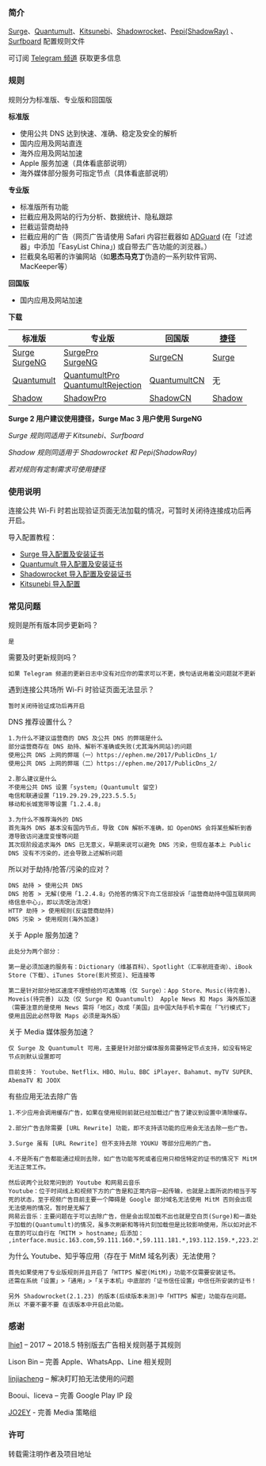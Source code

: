 ### 简介

[Surge](https://itunes.apple.com/app/apple-store/id1329879957?mt=8)、[Quantumult](https://itunes.apple.com/app/apple-store/id1252015438?mt=8)、[Kitsunebi](https://testflight.apple.com/join/2w6EF67u)、[Shadowrocket](https://itunes.apple.com/app/apple-store/id932747118?mt=8)、[Pepi(ShadowRay)](https://itunes.apple.com/app/apple-store/id1283082051?mt=8) 、[Surfboard](https://manual.getsurfboard.com/) 配置规则文件

可订阅 [Telegram 频道](https://t.me/DivineEngine_Profiles) 获取更多信息

### 规则

规则分为标准版、专业版和回国版

**标准版**

- 使用公共 DNS 达到快速、准确、稳定及安全的解析
- 国内应用及网站直连
- 海外应用及网站加速
- Apple 服务加速（具体看底部说明）
- 海外媒体部分服务可指定节点（具体看底部说明）

**专业版**

- 标准版所有功能
- 拦截应用及网站的行为分析、数据统计、隐私跟踪
- 拦截运营商劫持
- 拦截应用的广告（网页广告请使用 Safari 内容拦截器如 [ADGuard](https://itunes.apple.com/app/apple-store/id1047223162?mt=8) (在「过滤器」中添加「EasyList China」) 或自带去广告功能的浏览器。）
- 拦截臭名昭著的诈骗网站（如**思杰马克丁**伪造的一系列软件官网、MacKeeper等）

**回国版**

- 国内应用及网站加速

**下载**

| **标准版**                                                   | **专业版**                                                   | **回国版**                                                   | [**捷径**](https://itunes.apple.com/app/apple-store/id915249334?mt=8) |
| ------------------------------------------------------------ | ------------------------------------------------------------ | ------------------------------------------------------------ | ------------------------------------------------------------ |
| [Surge](https://raw.githubusercontent.com/ConnersHua/Profiles/master/Surge.conf)<br>[SurgeNG](https://raw.githubusercontent.com/ConnersHua/Profiles/master/SurgeNG.conf) | [SurgePro](https://raw.githubusercontent.com/ConnersHua/Profiles/master/SurgePro.conf)<br/>[SurgeNG](https://raw.githubusercontent.com/ConnersHua/Profiles/master/SurgeNG.conf) | [SurgeCN](https://raw.githubusercontent.com/ConnersHua/Profiles/master/SurgeCN.conf) | [Surge](https://www.icloud.com/shortcuts/dce799f2861b436b8febf08fb9df38e7) |
| [Quantumult](https://raw.githubusercontent.com/ConnersHua/Profiles/master/Quantumult.conf) | [QuantumultPro](https://raw.githubusercontent.com/ConnersHua/Profiles/master/QuantumultPro.conf) <br> [QuantumultRejection](https://raw.githubusercontent.com/ConnersHua/Profiles/master/QuantumultRejection.conf) | [QuantumultCN](https://raw.githubusercontent.com/ConnersHua/Profiles/master/QuantumultCN.conf) | 无                                                           |
| [Shadow](https://raw.githubusercontent.com/ConnersHua/Profiles/master/Shadow.conf) | [ShadowPro](https://raw.githubusercontent.com/ConnersHua/Profiles/master/ShadowPro.conf) | [ShadowCN](https://raw.githubusercontent.com/ConnersHua/Profiles/master/ShadowCN.conf) | [Shadow](https://www.icloud.com/shortcuts/f026a745909d4addb920fdda08984832) |

**Surge 2 用户建议使用捷径，Surge Mac 3 用户使用 SurgeNG**

*Surge 规则同适用于 Kitsunebi、Surfboard*

*Shadow 规则同适用于 Shadowrocket 和 Pepi(ShadowRay)*

*若对规则有定制需求可使用捷径*

### 使用说明

连接公共 Wi-Fi 时若出现验证页面无法加载的情况，可暂时关闭待连接成功后再开启。

导入配置教程：

- [Surge 导入配置及安装证书](https://diveng.io/import-profile-and-install-certificate-on-surge.html)
- [Quantumult 导入配置及安装证书](https://diveng.io/import-profile-and-install-certificate-on-quantumult.html)
- [Shadowrocket 导入配置及安装证书](https://diveng.io/import-profile-and-install-certificate-on-shadowrocket.html)
- [Kitsunebi 导入配置](https://diveng.io/import-profile-on-kitsunebi.html)

### 常见问题

规则是所有版本同步更新吗？

````
是
````

需要及时更新规则吗？

````
如果 Telegram 频道的更新日志中没有对应你的需求可以不更，换句话说用着没问题就不更新
````

遇到连接公共场所 Wi-Fi 时验证页面无法显示？

````
暂时关闭待验证成功后再开启
````

DNS 推荐设置什么？

````
1.为什么不建议运营商的 DNS 及公共 DNS 的弊端是什么
部分运营商存在 DNS 劫持、解析不准确或失败(尤其海外网站)的问题
使用公共 DNS 上网的弊端（一）https://ephen.me/2017/PublicDns_1/
使用公共 DNS 上网的弊端（二）https://ephen.me/2017/PublicDns_2/

2.那么建议是什么
不使用公共 DNS 设置「system」(Quantumult 留空)
电信和联通设置「119.29.29.29,223.5.5.5」
移动和长城宽带等设置「1.2.4.8」

3.为什么不推荐海外的 DNS
首先海外 DNS 基本没有国内节点，导致 CDN 解析不准确，如 OpenDNS 会将某些解析到香港导致访问速度变慢等问题
其次现阶段追求海外 DNS 已无意义，早期来说可以避免 DNS 污染，但现在基本上 Public DNS 没有不污染的，还会导致上述解析问题
````

所以对于劫持/抢答/污染的应对？

````
DNS 劫持 > 使用公共 DNS
DNS 抢答 > 无解(使用「1.2.4.8」仍抢答的情况下向工信部投诉「运营商劫持中国互联网网络信息中心」，即以流氓治流氓)
HTTP 劫持 > 使用规则(反运营商劫持)
DNS 污染 > 使用规则(海外加速)
````

关于 Apple 服务加速？

````
此处分为两个部分：

第一是必须加速的服务有：Dictionary（维基百科）、Spotlight（汇率航班查询）、iBook Store（下载）、iTunes Store(影片预览)、短连接等

第二是针对部分地区速度不理想给的可选策略（仅 Surge）：App Store、Music(待完善)、Moveis(待完善) 以及（仅 Surge 和 Quantumult） Apple News 和 Maps 海外版加速
（需要注意的是使用 News 需将「地区」改成「美国」且中国大陆手机卡需在「飞行模式下」使用且因此必然导致 Maps 必须是海外版）
````

关于 Media 媒体服务加速？

````
仅 Surge 及 Quantumult 可用，主要是针对部分媒体服务需要特定节点支持，如没有特定节点则默认设置即可

目前支持： Youtube、Netflix、HBO、Hulu、BBC iPlayer、Bahamut、myTV SUPER、AbemaTV 和 JOOX
````

有些应用无法去除广告

````
1.不少应用会调用缓存广告，如果在使用规则前就已经加载过广告了建议到设置中清除缓存。

2.部分广告去除需要 [URL Rewrite] 功能，即不支持该功能的应用会无法去除一些广告。

3.Surge 虽有 [URL Rewrite] 但不支持去除 YOUKU 等部分应用的广告。

4.不是所有广告都能通过规则去除，如广告功能写死或者应用只相信特定的证书的情况下 MitM 无法正常工作。

然后说两个比较常问到的 Youtube 和网易云音乐
Youtube：位于时间线上和视频下方的广告是和正常内容一起传输，也就是上面所说的相当于写死的状态，至于视频广告目前主要一个障碍是 Google 部分域名无法使用 MitM 否则会出现无法使用的情况，暂时是无解了
网易云音乐：主要问题在于可以去除广告，但是会出现加载不出也就是空白页(Surge)和一直处于加载的(Quantumult)的情况，虽多次刷新和等待片刻加载但是比较影响使用，所以如对此不在意的可以自行在「MITM > hostname」后添加：
,interface.music.163.com,59.111.160.*,59.111.181.*,193.112.159.*,223.252.199.*
````

为什么 Youtube、知乎等应用（存在于 MitM 域名列表）无法使用？

````
首先如果使用了专业版规则并且开启了「HTTPS 解密(MitM)」功能不仅需要安装证书。
还需在系统「设置」>「通用」>「关于本机」中底部的「证书信任设置」中信任所安装的证书！

另外 Shadowrocket(2.1.23) 的版本(后续版本未测)中「HTTPS 解密」功能存在问题。
所以 不要不要不要 在该版本中开启此功能。
````

### 感谢

[lhie1](https://github.com/lhie1) – 2017 ~ 2018.5 特别版去广告相关规则基于其规则

Lison Bin – 完善 Apple、WhatsApp、Line 相关规则

[linjiacheng](https://github.com/linjiacheng) – 解决盯盯拍无法使用的问题

Booui、liceva – 完善 Google Play IP 段

[JO2EY](https://github.com/JO2EY) - 完善 Media 策略组

### 许可

转载需注明作者及项目地址
